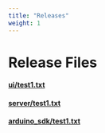 ```yaml
---
title: "Releases"
weight: 1
---
```


# Release Files

<a href="{{ .Site.Params.filesUrl }}/ui/test1.txt">
    <h4><span class="bp3-icon-standard bp3-icon-document"></span>ui/test1.txt</h4>
</a>
    
<a href="{{ .Site.Params.filesUrl }}/server/test1.txt">
    <h4><span class="bp3-icon-standard bp3-icon-document"></span>server/test1.txt</h4>
</a>
    
<a href="{{ .Site.Params.filesUrl }}/arduino_sdk/test1.txt">
    <h4><span class="bp3-icon-standard bp3-icon-document"></span>arduino_sdk/test1.txt</h4>
</a>
    